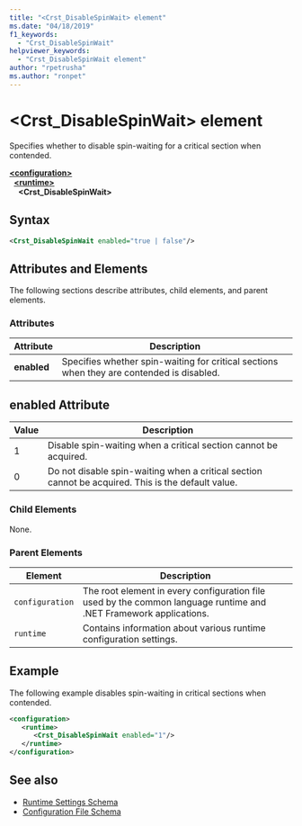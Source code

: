 ```yaml
---
title: "<Crst_DisableSpinWait> element"
ms.date: "04/18/2019"
f1_keywords: 
  - "Crst_DisableSpinWait"
helpviewer_keywords: 
  - "Crst_DisableSpinWait element"
author: "rpetrusha"
ms.author: "ronpet"
---
```

# \<Crst_DisableSpinWait> element

Specifies whether to disable spin-waiting for a critical section when contended.  
  
[**\<configuration>**](../configuration-element.md)\
&nbsp;&nbsp;[**\<runtime>**](runtime-element.md)\
&nbsp;&nbsp;&nbsp;&nbsp;**\<Crst_DisableSpinWait>**  
  
## Syntax  
  
```xml  
<Crst_DisableSpinWait enabled="true | false"/>  
```  
  
## Attributes and Elements

The following sections describe attributes, child elements, and parent elements.  
  
### Attributes  
  
|Attribute|Description|  
|---------------|-----------------|  
|**enabled**|Specifies whether spin-waiting for critical sections when they are contended is disabled.|  
  
## enabled Attribute  
  
|Value|Description|  
|-----------|-----------------|  
|1|Disable spin-waiting when a critical section cannot be acquired.|  
|0|Do not disable spin-waiting when a critical section cannot be acquired. This is the default value.|  
  
### Child Elements  
 None.  
  
### Parent Elements  
  
|Element|Description|  
|-------------|-----------------|  
|`configuration`|The root element in every configuration file used by the common language runtime and .NET Framework applications.|  
|`runtime`|Contains information about various runtime configuration settings.|  
  
## Example  

The following example disables spin-waiting in critical sections when contended.  
  
```xml  
<configuration>  
   <runtime>  
      <Crst_DisableSpinWait enabled="1"/>  
   </runtime>  
</configuration>  
```  
  
## See also

- [Runtime Settings Schema](index.md)
- [Configuration File Schema](../index.md)
